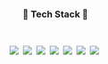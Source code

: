 <h3 align="center">📌 Tech Stack 📌</h3>

<br>

<p align="center">
  <img src="https://img.shields.io/badge/HTML5-E34F26?style=flat-square&logo=html5&logoColor=white"/></a>&nbsp 
  <img src="https://img.shields.io/badge/CSS3-1572B6?style=flat-square&logo=css3&logoColor=white"/></a>&nbsp 
  <img src="https://img.shields.io/badge/SCSS-cc6699?style=flat-square&logo=sass&logoColor=white"/></a>&nbsp 
  <img src="https://img.shields.io/badge/Javascript-f0db4f?style=flat-square&logo=javascript&logoColor=white"/></a>&nbsp 
  <img src="https://img.shields.io/badge/React-1f232a?style=flat-square&logo=React&logoColor=61dafb"/></a>&nbsp   
  <img src="https://img.shields.io/badge/Python-4b8bbe?style=flat-square&logo=Python&logoColor=ffd43b"/></a>&nbsp 
  <img src="https://img.shields.io/badge/Django-092E20?style=flat-square&logo=Django&logoColor=white"/></a>&nbsp 
</p>

<br>

<!-- <div align="center">
  
  [![Top Langs](https://github-readme-stats.vercel.app/api/top-langs/?username=SuehyunKim&layout=compact)](https://github.com/anuraghazra/github-readme-stats)
  
</div> -->
